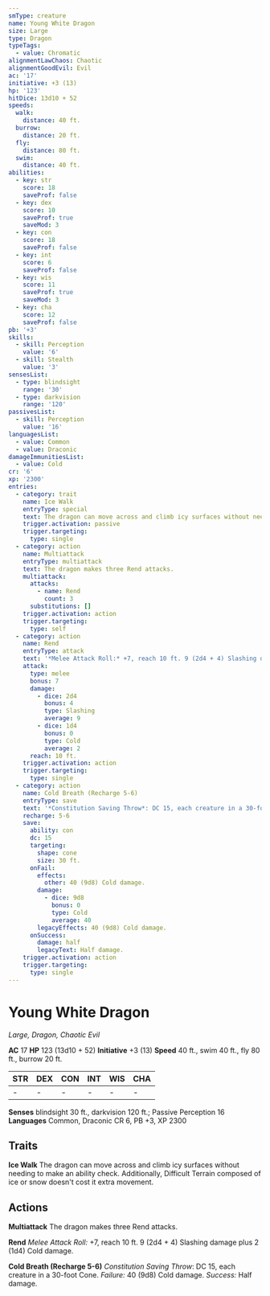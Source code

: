 ```yaml
---
smType: creature
name: Young White Dragon
size: Large
type: Dragon
typeTags:
  - value: Chromatic
alignmentLawChaos: Chaotic
alignmentGoodEvil: Evil
ac: '17'
initiative: +3 (13)
hp: '123'
hitDice: 13d10 + 52
speeds:
  walk:
    distance: 40 ft.
  burrow:
    distance: 20 ft.
  fly:
    distance: 80 ft.
  swim:
    distance: 40 ft.
abilities:
  - key: str
    score: 18
    saveProf: false
  - key: dex
    score: 10
    saveProf: true
    saveMod: 3
  - key: con
    score: 18
    saveProf: false
  - key: int
    score: 6
    saveProf: false
  - key: wis
    score: 11
    saveProf: true
    saveMod: 3
  - key: cha
    score: 12
    saveProf: false
pb: '+3'
skills:
  - skill: Perception
    value: '6'
  - skill: Stealth
    value: '3'
sensesList:
  - type: blindsight
    range: '30'
  - type: darkvision
    range: '120'
passivesList:
  - skill: Perception
    value: '16'
languagesList:
  - value: Common
  - value: Draconic
damageImmunitiesList:
  - value: Cold
cr: '6'
xp: '2300'
entries:
  - category: trait
    name: Ice Walk
    entryType: special
    text: The dragon can move across and climb icy surfaces without needing to make an ability check. Additionally, Difficult Terrain composed of ice or snow doesn't cost it extra movement.
    trigger.activation: passive
    trigger.targeting:
      type: single
  - category: action
    name: Multiattack
    entryType: multiattack
    text: The dragon makes three Rend attacks.
    multiattack:
      attacks:
        - name: Rend
          count: 3
      substitutions: []
    trigger.activation: action
    trigger.targeting:
      type: self
  - category: action
    name: Rend
    entryType: attack
    text: '*Melee Attack Roll:* +7, reach 10 ft. 9 (2d4 + 4) Slashing damage plus 2 (1d4) Cold damage.'
    attack:
      type: melee
      bonus: 7
      damage:
        - dice: 2d4
          bonus: 4
          type: Slashing
          average: 9
        - dice: 1d4
          bonus: 0
          type: Cold
          average: 2
      reach: 10 ft.
    trigger.activation: action
    trigger.targeting:
      type: single
  - category: action
    name: Cold Breath (Recharge 5-6)
    entryType: save
    text: '*Constitution Saving Throw*: DC 15, each creature in a 30-foot Cone. *Failure:*  40 (9d8) Cold damage. *Success:*  Half damage.'
    recharge: 5-6
    save:
      ability: con
      dc: 15
      targeting:
        shape: cone
        size: 30 ft.
      onFail:
        effects:
          other: 40 (9d8) Cold damage.
        damage:
          - dice: 9d8
            bonus: 0
            type: Cold
            average: 40
        legacyEffects: 40 (9d8) Cold damage.
      onSuccess:
        damage: half
        legacyText: Half damage.
    trigger.activation: action
    trigger.targeting:
      type: single
---
```


# Young White Dragon
*Large, Dragon, Chaotic Evil*

**AC** 17
**HP** 123 (13d10 + 52)
**Initiative** +3 (13)
**Speed** 40 ft., swim 40 ft., fly 80 ft., burrow 20 ft.

| STR | DEX | CON | INT | WIS | CHA |
| --- | --- | --- | --- | --- | --- |
| - | - | - | - | - | - |

**Senses** blindsight 30 ft., darkvision 120 ft.; Passive Perception 16
**Languages** Common, Draconic
CR 6, PB +3, XP 2300

## Traits

**Ice Walk**
The dragon can move across and climb icy surfaces without needing to make an ability check. Additionally, Difficult Terrain composed of ice or snow doesn't cost it extra movement.

## Actions

**Multiattack**
The dragon makes three Rend attacks.

**Rend**
*Melee Attack Roll:* +7, reach 10 ft. 9 (2d4 + 4) Slashing damage plus 2 (1d4) Cold damage.

**Cold Breath (Recharge 5-6)**
*Constitution Saving Throw*: DC 15, each creature in a 30-foot Cone. *Failure:*  40 (9d8) Cold damage. *Success:*  Half damage.
